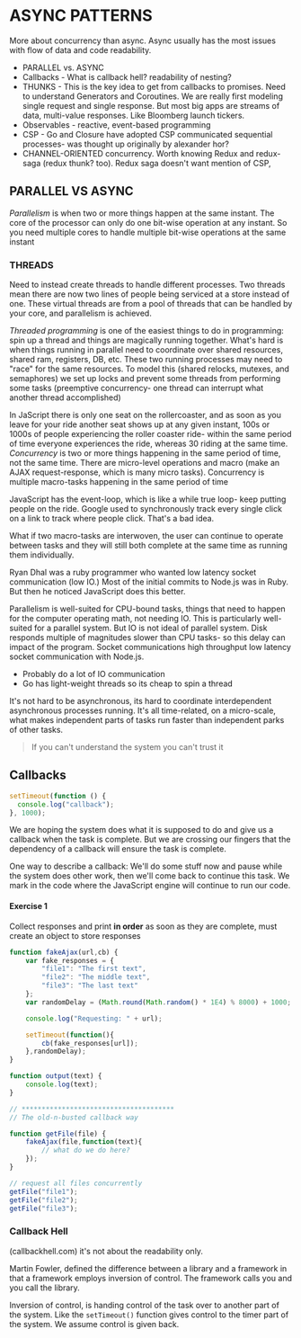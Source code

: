 # ASYNC PATTERNS
More about concurrency than async. Async usually has the most issues with flow of data and code readability.

* PARALLEL vs. ASYNC
* Callbacks - What is callback hell? readability of nesting?
*  THUNKS - This is the key idea to get from callbacks to promises. Need to understand Generators and Coroutines. We are really first modeling single request and single response. But most big apps are streams of data, multi-value responses. Like Bloomberg launch tickers.
* Observables - reactive, event-based programming
* CSP - Go and Closure have adopted CSP communicated sequential processes- was thought up originally by alexander hor?
* CHANNEL-ORIENTED concurrency. Worth knowing Redux and redux-saga (redux thunk? too). Redux saga doesn't want mention of CSP,

## PARALLEL VS ASYNC
_Parallelism_ is when two or more things happen at the same instant. The core of the processor can only do one bit-wise operation at any instant. So you need multiple cores to handle multiple bit-wise operations at the same instant

### THREADS
Need to instead create threads to handle different processes. Two threads mean there are now two lines of people being serviced at a store instead of one. These virtual threads are from a pool of threads that can be handled by your core, and parallelism is achieved.

_Threaded programming_ is one of the easiest things to do in programming: spin up a thread and things are magically running together. What's hard is when things running in parallel need to coordinate over shared resources, shared ram, registers, DB, etc. These two running processes may need to "race" for the same resources. To model this (shared relocks, mutexes, and semaphores) we set up locks and prevent some threads from performing some tasks (preemptive concurrency- one thread can interrupt what another thread accomplished)

In JaScript there is only one seat on the rollercoaster, and as soon as you leave for your ride another seat shows up at any given instant, 100s or 1000s of people experiencing the roller coaster ride- within the same period of time everyone experiences the ride, whereas 30 riding at the same time. _Concurrency_ is two or more things happening in the same period of time, not the same time. There are micro-level operations and macro (make an AJAX request-response, which is many micro tasks). Concurrency is multiple macro-tasks happening in the same period of time

JavaScript has the event-loop, which is like a while true loop- keep putting people on the ride. Google used to synchronously track every single click on a link to track where people click. That's a bad idea.

What if two macro-tasks are interwoven, the user can continue to operate between tasks and they will still both complete at the same time as running them individually.

Ryan Dhal was a ruby programmer who wanted low latency socket communication (low IO.) Most of the initial commits to Node.js was in Ruby. But then he noticed JavaScript does this better.

Parallelism is well-suited for CPU-bound tasks, things that need to happen for the computer operating math, not needing IO. This is particularly well-suited for a parallel system. But IO is not ideal of parallel system. Disk responds multiple of magnitudes slower than CPU tasks- so this delay can impact of the program. Socket communications
high throughput low latency socket communication with Node.js.

* Probably do a lot of IO communication
* Go has light-weight threads so its cheap to spin a thread

It's not hard to be asynchronous, its hard to coordinate interdependent asynchronous processes running. It's all time-related, on a micro-scale, what makes independent parts of tasks run faster than independent parks of other tasks.

> If you can't understand the system you can't trust it

## Callbacks
```javascript
setTimeout(function () {
  console.log("callback");
}, 1000);
```

We are hoping the system does what it is supposed to do and give us a callback when the task is complete. But we are crossing our fingers that the dependency of a callback will ensure the task is complete.

One way to describe a callback: We'll do some stuff now and pause while the system does other work, then we'll come back to continue this task. We mark in the code where the JavaScript engine will continue to run our code.

#### Exercise 1
Collect responses and print **in order** as soon as they are complete, must create an object to store responses

```javascript
function fakeAjax(url,cb) {
	var fake_responses = {
		"file1": "The first text",
		"file2": "The middle text",
		"file3": "The last text"
	};
	var randomDelay = (Math.round(Math.random() * 1E4) % 8000) + 1000;

	console.log("Requesting: " + url);

	setTimeout(function(){
		cb(fake_responses[url]);
	},randomDelay);
}

function output(text) {
	console.log(text);
}

// **************************************
// The old-n-busted callback way

function getFile(file) {
	fakeAjax(file,function(text){
		// what do we do here?
	});
}

// request all files concurrently
getFile("file1");
getFile("file2");
getFile("file3");
```

### Callback Hell
(callbackhell.com) it's not about the readability only.

Martin Fowler, defined the difference between a library and a framework in that a framework employs inversion of control. The framework calls you and you call the library.

Inversion of control, is handing control of the task over to another part of the system. Like the `setTimeout()` function gives control to the timer part of the system. We assume control is given back.
